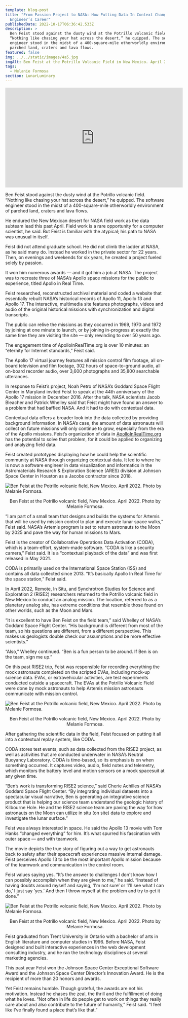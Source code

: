 ```yaml
---
template: blog-post
title: "From Passion Project to NASA: How Putting Data In Context Changed One
  Engineer’s Career"
publishedDate: 2022-10-17T06:36:42.533Z
description: >
  Ben Feist stood against the dusty wind at the Potrillo volcanic field.
  “Nothing like chasing your hat across the desert,” he quipped. The software
  engineer stood in the midst of a 400-square-mile otherworldly environment of
  parched land, craters and lava flows.
featured: false
img: ../../static/images/4a5.jpg
imgAlt: Ben Feist at the Potrillo Volcanic Field in New Mexico. April 2022.
tags:
  - Melanie Formosa
section: LunarLuminary
---
```


<iframe width="560" height="315" src="https://www.youtube.com/embed/a1_k2PHoQQc" title="YouTube video player" frameborder="0" allow="accelerometer; autoplay; clipboard-write; encrypted-media; gyroscope; picture-in-picture; web-share" allowfullscreen></iframe>

Ben Feist stood against the dusty wind at the Potrillo volcanic field. “Nothing like chasing your hat across the desert,” he quipped. The software engineer stood in the midst of a 400-square-mile otherworldly environment of parched land, craters and lava flows. 

He endured the New Mexican desert for NASA field work as the data subteam lead this past April. Field work is a rare opportunity for a computer scientist, he said. But Feist is familiar with the atypical; his path to NASA was unusual in itself. 

Feist did not attend graduate school. He did not climb the ladder at NASA, as he said many do. Instead he worked in the private sector for 22 years. Then, on evenings and weekends for six years, he created a project fueled solely by passion. 

It won him numerous awards — and it got him a job at NASA. The project was to recreate three of NASA’s Apollo space missions for the public to experience, titled Apollo in Real Time.

Feist researched, reconstructed archival material and coded a website that essentially rebuilt NASA’s historical records of Apollo 11, Apollo 13 and Apollo 17. The interactive, multimedia site features photographs, videos and audio of the original historical missions with synchronization and digital transcripts.

The public can relive the missions as they occurred in 1969, 1970 and 1972 by joining at one minute to launch, or by joining in-progress at exactly the same time they are visiting the site — only rewinding to over 50 years ago. 

The engagement time of ApolloInRealTime.org is over 10 minutes: an “eternity for Internet standards,” Feist said. 

The Apollo 17 virtual journey features all mission control film footage, all on-board television and film footage, 302 hours of space-to-ground audio, all on-board recorder audio, over 3,600 photographs and 35,800 searchable utterances.  

In response to Feist’s project, Noah Petro of NASA’s Goddard Space Flight Center in Maryland invited Feist to speak at the 44th anniversary of the Apollo 17 mission in December 2016. After the talk, NASA scientists Jacob Bleacher and Patrick Whelley said that Feist might have found an answer to a problem that had baffled NASA. And it had to do with contextual data.

Contextual data offers a broader look into the data collected by providing background information. In NASA’s case, the amount of data astronauts will collect on future missions will only continue to grow, especially from the era of the Apollo missions. Feist’s organization of data in [ApolloInRealTime.org](https://apolloinrealtime.org) has the potential to solve that problem, for it could be applied to organizing and analyzing field data. 

Feist created prototypes displaying how he could help the scientific community at NASA through organizing contextual data. It led to where he is now: a software engineer in data visualization and informatics in the Astromaterials Research & Exploration Science (ARES) division at Johnson Space Center in Houston as a Jacobs contractor since 2018.

![Ben Feist at the Potrillo volcanic field, New Mexico. April 2022. Photo by Melanie Formosa.](../../static/images/4a1.jpg "Ben Feist at the Potrillo volcanic field, New Mexico. April 2022. Photo by Melanie Formosa.")

<figcaption class="rr-caption" align="center">Ben Feist at the Potrillo volcanic field, New Mexico. April 2022. Photo by Melanie Formosa.</figcaption>

“I am part of a small team that designs and builds the systems for Artemis that will be used by mission control to plan and execute lunar space walks,” Feist said. NASA’s Artemis program is set to return astronauts to the Moon by 2025 and pave the way for human missions to Mars.

Feist is the creator of Collaborative Operations Data Activation (CODA), which is a team-effort, system-made software. “CODA is like a security camera,” Feist said. It is a “contextual playback of the data” and was first released in May 2021.

CODA is primarily used on the International Space Station (ISS) and contains all data collected since 2013. “It’s basically Apollo In Real Time for the space station,” Feist said. 

In April 2022, Remote, In Situ, and Synchrotron Studies for Science and Exploration 2 (RISE2) researchers returned to the Potrillo volcanic field in New Mexico to conduct an analog mission. The location, referred to as a planetary analog site, has extreme conditions that resemble those found on other worlds, such as the Moon and Mars. 

“It is excellent to have Ben Feist on the field team,” said Whelley of NASA’s Goddard Space Flight Center. “His background is different from most of the team, so his questions are different, from a different perspective. This makes us geologists double check our assumptions and be more effective scientists.”

“Also,” Whelley continued. “Ben is a fun person to be around. If Ben is on the team, sign me up.”

On this past RISE2 trip, Feist was responsible for recording everything the mock astronauts completed on the scripted EVAs, including mock-up science data. EVAs, or extravehicular activities, are test experiments conducted outside a spacecraft. The EVAs at the Potrillo Volcanic Field were done by mock astronauts to help Artemis mission astronauts communicate with mission control.

![Ben Feist at the Potrillo volcanic field, New Mexico. April 2022. Photo by Melanie Formosa.](../../static/images/4a3.jpg "Ben Feist at the Potrillo volcanic field, New Mexico. April 2022. Photo by Melanie Formosa.")

<figcaption class="rr-caption" align="center">Ben Feist at the Potrillo volcanic field, New Mexico. April 2022. Photo by Melanie Formosa.</figcaption>

After gathering the scientific data in the field, Feist focused on putting it all into a contextual replay system, like CODA.

CODA stores test events, such as data collected from the RISE2 project, as well as activities that are conducted underwater in NASA’s Neutral Buoyancy Laboratory. CODA is time-based, so its emphasis is on when something occurred. It captures video, audio, field notes and telemetry, which monitors the battery level and motion sensors on a mock spacesuit at any given time. 

“Ben’s work is transforming RISE2 science,” said Cherie Achilles of NASA’s Goddard Space Flight Center. “By integrating individual datasets into a spectacular visual narrative, Ben is generating an integrative science product that is helping our science team understand the geologic history of Kilbourne Hole. He and the RISE2 science team are paving the way for how astronauts on the Moon can utilize in situ (on site) data to explore and investigate the lunar surface.”

Feist was always interested in space. He said the Apollo 13 movie with Tom Hanks “changed everything” for him. It’s what spurred his fascination with outer space — and with teamwork. 

The movie depicts the true story of figuring out a way to get astronauts back to safety after their spacecraft experiences massive internal damage. Feist perceives Apollo 13 to be the most important Apollo mission because of the teamwork and communication in the control room.

Feist values saying yes. “It’s the answer to challenges I don't know how I can possibly accomplish when they are given to me,” he said. “Instead of having doubts around myself and saying, ‘I'm not sure’ or ‘I'll see what I can do,’ I just say ‘yes.’ And then I throw myself at the problem and try to get it done.”

![Ben Feist at the Potrillo volcanic field, New Mexico. April 2022. Photo by Melanie Formosa.](../../static/images/4a2.jpg "Ben Feist at the Potrillo volcanic field, New Mexico. April 2022. Photo by Melanie Formosa.")

<figcaption class="rr-caption" align="center">Ben Feist at the Potrillo volcanic field, New Mexico. April 2022. Photo by Melanie Formosa.</figcaption>

Feist graduated from Trent University in Ontario with a bachelor of arts in English literature and computer studies in 1996. Before NASA, Feist designed and built interactive experiences in the web development consulting industry, and he ran the technology disciplines at several marketing agencies. 

This past year Feist won the Johnson Space Center Exceptional Software Award and the Johnson Space Center Director’s Innovation Award. He is the recipient of more than 20 honors and awards.

Yet Feist remains humble. Though grateful, the awards are not his motivation. Instead he chases the zeal, the thrill and the fulfillment of doing what he loves. “Not often in life do people get to work on things they really care about and also contribute to the future of humanity,” Feist said. “I feel like I’ve finally found a place that’s like that.”